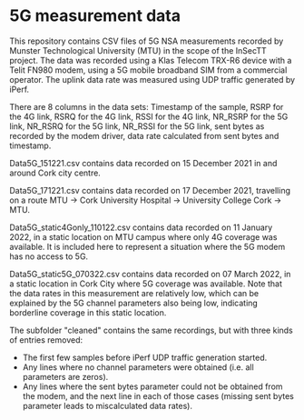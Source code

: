 # 5G measurement data
This repository contains CSV files of 5G NSA measurements recorded by Munster Technological University (MTU) in the scope of the InSecTT project. The data was recorded using a Klas Telecom TRX-R6 device with a Telit FN980 modem, using a 5G mobile broadband SIM from a commercial operator. The uplink data rate was measured using UDP traffic generated by iPerf.

There are 8 columns in the data sets: Timestamp of the sample, RSRP for the 4G link, RSRQ for the 4G link, RSSI for the 4G link, NR_RSRP for the 5G link, NR_RSRQ for the 5G link, NR_RSSI for the 5G link, sent bytes as recorded by the modem driver, data rate calculated from sent bytes and timestamp.

Data5G_151221.csv contains data recorded on 15 December 2021 in and around Cork city centre.

Data5G_171221.csv contains data recorded on 17 December 2021, travelling on a route MTU -> Cork University Hospital -> University College Cork -> MTU.

Data5G_static4Gonly_110122.csv contains data recorded on 11 January 2022, in a static location on MTU campus where only 4G coverage was available.
It is included here to represent a situation where the 5G modem has no access to 5G.

Data5G_static5G_070322.csv contains data recorded on 07 March 2022, in a static location in Cork City where 5G coverage was available.
Note that the data rates in this measurement are relatively low, which can be explained by the 5G channel parameters also being low, indicating borderline coverage in this static location.

The subfolder "cleaned" contains the same recordings, but with three kinds of entries removed:
- The first few samples before iPerf UDP traffic generation started.
- Any lines where no channel parameters were obtained (i.e. all parameters are zeros).
- Any lines where the sent bytes parameter could not be obtained from the modem, and the next line in each of those cases (missing sent bytes parameter leads to miscalculated data rates).
